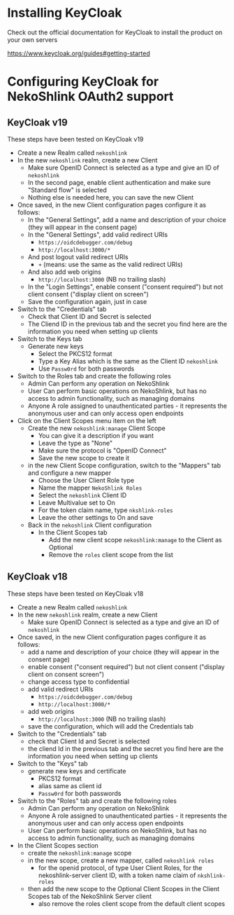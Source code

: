 # Installing KeyCloak

Check out the official documentation for KeyCloak to install the product on your own servers

https://www.keycloak.org/guides#getting-started

# Configuring KeyCloak for NekoShlink OAuth2 support

## KeyCloak v19

These steps have been tested on KeyCloak v19

- Create a new Realm called `nekoshlink`
- In the new `nekoshlink` realm, create a new Client
    - Make sure OpenID Connect is selected as a type and give an ID of `nekoshlink`
    - In the second page, enable client authentication and make sure "Standard flow" is selected
    - Nothing else is needed here, you can save the new Client
- Once saved, in the new Client configuration pages configure it as follows:
    - In the "General Settings", add a name and description of your choice (they will appear in the consent page)
    - In the "General Settings", add valid redirect URIs
        - `https://oidcdebugger.com/debug`
        - `http://localhost:3000/*`
    - And post logout valid redirect URIs
        - `+` (means: use the same as the valid redirect URIs)
    - And also add web origins
        - `http://localhost:3000` (NB no trailing slash)
    - In the "Login Settings", enable consent ("consent required") but not client consent ("display client on screen")
    - Save the configuration again, just in case
- Switch to the "Credentials" tab
    - Check that Client ID and Secret is selected
    - The Cliend ID in the previous tab and the secret you find here are the information you need when setting up clients
- Switch to the Keys tab
    - Generate new keys
        - Select the PKCS12 format
        - Type a Key Alias which is the same as the Client ID `nekoshlink`
        - Use `Passw0rd` for both passwords
- Switch to the Roles tab and create the following roles
    - Admin	Can perform any operation on NekoShlink
    - User	Can perform basic operations on NekoShlink, but has no access to admin functionality, such as managing domains
    - Anyone	A role assigned to unauthenticated parties - it represents the anonymous user and can only access open endpoints
- Click on the Client Scopes menu item on the left
    - Create the new `nekoshlink:manage` Client Scope
        - You can give it a description if you want
        - Leave the type as "None"
        - Make sure the protocol is "OpenID Connect"
        - Save the new scope to create it
    - in the new Client Scope configuration, switch to the "Mappers" tab and configure a new mapper
        - Choose the User Client Role type
        - Name the mapper `NekoShlink Roles`
        - Select the `nekoshlink` Client ID
        - Leave Multivalue set to On
        - For the token claim name, type `nkshlink-roles`
        - Leave the other settings to On and save
    - Back in the `nekoshlink` Client configuration
        - In the Client Scopes tab
            - Add the new client scope `nekoshlink:manage` to the Client as Optional
            - Remove the `roles` client scope from the list

## KeyCloak v18

These steps have been tested on KeyCloak v18

- Create a new Realm called `nekoshlink`
- In the new `nekoshlink` realm, create a new Client
    - Make sure OpenID Connect is selected as a type and give an ID of `nekoshlink`
- Once saved, in the new Client configuration pages configure it as follows:
    - add a name and description of your choice (they will appear in the consent page)
    - enable consent ("consent required") but not client consent ("display client on consent screen")
    - change access type to confidential
    - add valid redirect URIs
        - `https://oidcdebugger.com/debug`
        - `http://localhost:3000/*`
    - add web origins
        - `http://localhost:3000` (NB no trailing slash)
    - save the configuration, which will add the Credentials tab
- Switch to the "Credentials" tab
    - check that Client Id and Secret is selected
    - the cliend Id in the previous tab and the secret you find here are the information you need when setting up clients
- Switch to the "Keys" tab
    - generate new keys and certificate
        - PKCS12 format
        - alias same as client id
        - `Passw0rd` for both passwords
- Switch to the "Roles" tab and create the following roles
    - Admin	Can perform any operation on NekoShlink
    - Anyone	A role assigned to unauthenticated parties - it represents the anonymous user and can only access open endpoints
    - User	Can perform basic operations on NekoShlink, but has no access to admin functionality, such as managing domains
- In the Client Scopes section
    - create the `nekoshlink:manage` scope
    - in the new scope, create a new mapper, called `nekoshlink roles`
        - for the openid protocol, of type User Client Roles, for the nekoshlink-server client ID, with a token name claim of `nkshlink-roles`
    - then add the new scope to the Optional Client Scopes in the Client Scopes tab of the NekoShlink Server client
        - also remove the roles client scope from the default client scopes
